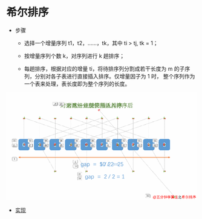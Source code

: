 # 希尔排序

- 步骤

    - 选择一个增量序列 t1，t2，……，tk，其中 ti > tj, tk = 1；

    - 按增量序列个数 k，对序列进行 k 趟排序；

    - 每趟排序，根据对应的增量 ti，将待排序列分割成若干长度为 m 的子序列，分别对各子表进行直接插入排序。仅增量因子为 1 时， 整个序列作为一个表来处理，表长度即为整个序列的长度。

![动画演示](../images/sort/ShellSort.gif)

- [实现](../../java/cool/zzy/algorithm/sort/ShellSort.java)